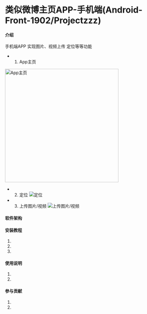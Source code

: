 # 类似微博主页APP-手机端(Android-Front-1902/Projectzzz)


#### 介绍
手机端APP 实现图片、视频上传 定位等等功能 
* 1. App主页
<img src='https://imgconvert.csdnimg.cn/aHR0cHM6Ly91cGxvYWQtaW1hZ2VzLmppYW5zaHUuaW8vdXBsb2FkX2ltYWdlcy8xOTExMzA1NC0zOTAxMzI2YmNlMWMwM2JjLmpwZw?x-oss-process=image/format,png' width='375' alt='App主页'>

 
 * 2. 定位
![定位](https://imgconvert.csdnimg.cn/aHR0cHM6Ly91cGxvYWQtaW1hZ2VzLmppYW5zaHUuaW8vdXBsb2FkX2ltYWdlcy8xOTExMzA1NC0wYWRiYzI3ZTJhM2I1Yjc3LmpwZw?x-oss-process=image/format,png)

 * 3. 上传图片/视频
![上传图片/视频](https://imgconvert.csdnimg.cn/aHR0cHM6Ly91cGxvYWQtaW1hZ2VzLmppYW5zaHUuaW8vdXBsb2FkX2ltYWdlcy8xOTExMzA1NC03YjRkY2Y2NmY4OTM5YzY0LmpwZw?x-oss-process=image/format,png)



#### 软件架构

 

#### 安装教程

1. 
2. 
3. 


#### 使用说明

1. 
2. 

#### 参与贡献

1. 
2. 
